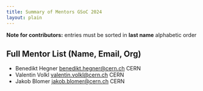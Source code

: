 ```yaml
---
title: Summary of Mentors GSoC 2024
layout: plain
---
```


**Note for contributors:** entries must be sorted in **last name** alphabetic order

## Full Mentor List (Name, Email, Org)
* Benedikt Hegner [benedikt.hegner@cern.ch](mailto:benedikt.hegner@cern.ch) CERN
* Valentin Volkl [valentin.volkl@cern.ch](mailto:valentin.volkl@cern.ch) CERN
* Jakob Blomer [jakob.blomer@cern.ch](mailto:jakob.blomer@cern.ch) CERN
